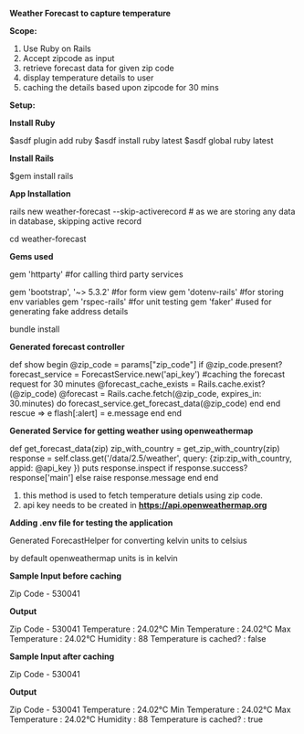 **Weather Forecast to capture temperature**

**Scope:** 

1. Use Ruby on Rails
2. Accept zipcode as input
3. retrieve forecast data for given zip code
4. display temperature details to user
5. caching the details based upon zipcode for 30 mins

**Setup:**

**Install Ruby**

$asdf plugin add ruby
$asdf install ruby latest
$asdf global ruby latest

**Install Rails**

$gem install rails

**App Installation**

rails new weather-forecast --skip-activerecord # as we are storing any data in database, skipping active record

cd weather-forecast

**Gems used**

gem 'httparty' #for calling third party services

gem 'bootstrap', '~> 5.3.2' #for form view
gem 'dotenv-rails' #for storing env variables
gem 'rspec-rails' #for unit testing
gem 'faker' #used for generating fake address details

bundle install


**Generated forecast controller**

def show
  begin
    @zip_code = params["zip_code"]
    if @zip_code.present?
      forecast_service = ForecastService.new('api_key')
      #caching the forecast request for 30 minutes
      @forecast_cache_exists = Rails.cache.exist?(@zip_code) 
      @forecast = Rails.cache.fetch(@zip_code, expires_in: 30.minutes) do
        forecast_service.get_forecast_data(@zip_code)
      end
    end 
  rescue => e
    flash[:alert] = e.message
  end
end


**Generated Service for getting weather using openweathermap**

  def get_forecast_data(zip)
    zip_with_country = get_zip_with_country(zip)
    response = self.class.get('/data/2.5/weather', query: {zip:zip_with_country, appid: @api_key })
    puts response.inspect
    if response.success?
      response['main']
    else
      raise response.message
    end
  end


1. this method is used to fetch temperature detials using zip code.
2. api key needs to be created in **https://api.openweathermap.org**

**Adding .env file for testing the application** 

Generated ForecastHelper for converting kelvin units to celsius

by default openweathermap units is in kelvin



**Sample Input before caching** 

Zip Code - 530041

**Output**

Zip Code - 530041
Temperature : 24.02°C
Min Temperature : 24.02°C
Max Temperature : 24.02°C
Humidity : 88
Temperature is cached? : false

**Sample Input after caching** 

Zip Code - 530041

**Output**

Zip Code - 530041
Temperature : 24.02°C
Min Temperature : 24.02°C
Max Temperature : 24.02°C
Humidity : 88
Temperature is cached? : true

